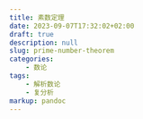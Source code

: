 ```yaml
---
title: 素数定理
date: 2023-09-07T17:32:02+02:00
draft: true
description: null
slug: prime-number-theorem
categories:
    - 数论
tags:
    - 解析数论
    - 复分析
markup: pandoc
---
```


